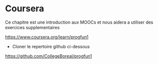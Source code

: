 # Coursera


Ce chapitre est une introduction aux MOOCs et nous aidera a utiliser des exercices supplementaires

https://www.coursera.org/learn/progfun1

* Cloner le repertoire github ci-dessous

https://github.com/CollegeBoreal/progfun1

